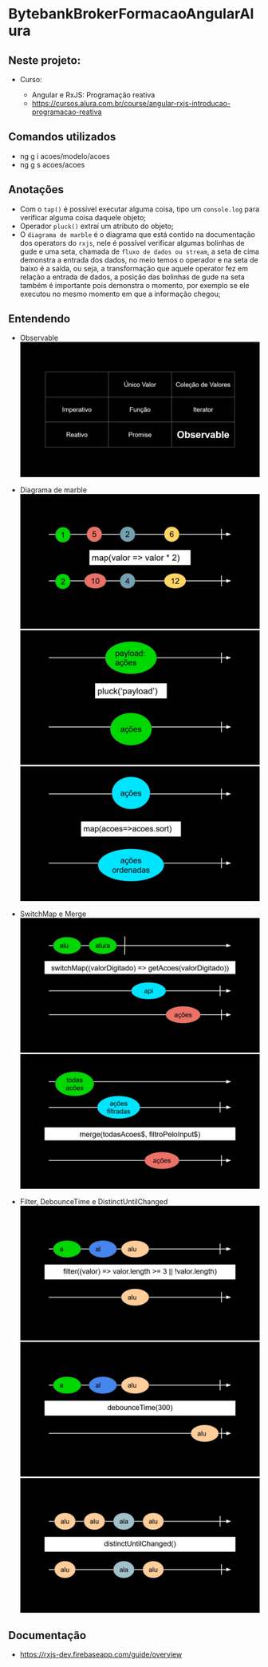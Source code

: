 # BytebankBrokerFormacaoAngularAlura

## Neste projeto:

- Curso:

  - Angular e RxJS: Programação reativa
  - https://cursos.alura.com.br/course/angular-rxjs-introducao-programacao-reativa

## Comandos utilizados

- ng g i acoes/modelo/acoes
- ng g s acoes/acoes

## Anotações

- Com o `tap()` é possível executar alguma coisa, tipo um `console.log` para verificar alguma coisa daquele objeto;
- Operador `pluck()` extraí um atributo do objeto;
- O `diagrama de marble` é o diagrama que está contido na documentação dos operators do `rxjs`, nele é possível verificar algumas bolinhas de gude e uma seta, chamada de `fluxo de dados ou stream`, a seta de cima demonstra a entrada dos dados, no meio temos o operador e na seta de baixo é a saída, ou seja, a transformação que aquele operator fez em relação a entrada de dados, a posição das bolinhas de gude na seta também é importante pois demonstra o momento, por exemplo se ele executou no mesmo momento em que a informação chegou;

## Entendendo

- Observable
  <img src="assets\img\observable-1.png" width="auto">

- Diagrama de marble
  <img src="assets\img\diagrama-marble-1.png" width="auto">
  <img src="assets\img\diagrama-marble-2.png" width="auto">
  <img src="assets\img\diagrama-marble-3.png" width="auto">

- SwitchMap e Merge
  <img src="assets\img\switchmap-e-merge-1.png" width="auto">
  <img src="assets\img\switchmap-e-merge-2.png" width="auto">

- Filter, DebounceTime e DistinctUntilChanged
  <img src="assets\img\filter-debouncetime-e-distinctuntilchanged-1.png" width="auto">
  <img src="assets\img\filter-debouncetime-e-distinctuntilchanged-2.png" width="auto">
  <img src="assets\img\filter-debouncetime-e-distinctuntilchanged-3.png" width="auto">

## Documentação

- https://rxjs-dev.firebaseapp.com/guide/overview
